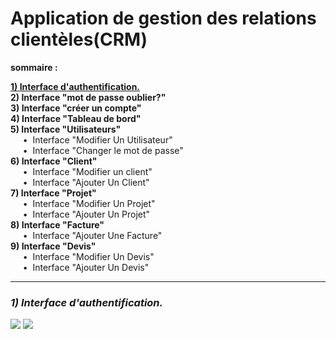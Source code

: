 # Application de gestion des relations clientèles(CRM)

**sommaire :**  

[**1) Interface d'authentification.** ](#idd)  
 **2) Interface "mot de passe oublier?"**  
 **3) Interface "créer un compte"**   
 **4) Interface "Tableau de bord"**  
 **5) Interface "Utilisateurs"**  
       &nbsp; &nbsp; &nbsp;•&nbsp; Interface "Modifier Un Utilisateur"  
       &nbsp; &nbsp; &nbsp;•&nbsp; Interface "Changer le mot de passe"  
 **6) Interface "Client"**  
      &nbsp; &nbsp; &nbsp;•&nbsp; Interface "Modifier un client"  
      &nbsp; &nbsp; &nbsp;•&nbsp; Interface "Ajouter Un Client"  
 **7) Interface "Projet"**  
      &nbsp; &nbsp; &nbsp;•&nbsp; Interface "Modifier Un Projet"   
      &nbsp; &nbsp; &nbsp;•&nbsp; Interface "Ajouter Un Projet"  
 **8) Interface "Facture"**  
      &nbsp; &nbsp; &nbsp;•&nbsp; Interface "Ajouter Une Facture"  
 **9) Interface "Devis"**  
      &nbsp; &nbsp; &nbsp;•&nbsp; Interface "Modifier Un Devis"  
      &nbsp; &nbsp; &nbsp;•&nbsp; Interface "Ajouter Un Devis" 
      <div id='idd'/> 
**************************************************************************************************   
### ***1) Interface d'authentification.***  
<img src="/images/LOGINN.png" alt=" ">
<img src="/images/MDW.png" alt=" ">






